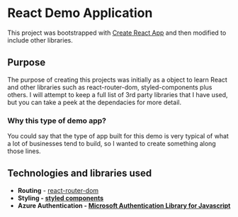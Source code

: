 # React Demo Application

This project was bootstrapped with [Create React App](https://github.com/facebook/create-react-app) and then modified to include other libraries.

## Purpose

The purpose of creating this projects was initially as a object to learn React and other libraries such as react-router-dom, styled-components plus others. I will attempt to keep a full list of 3rd party libraries that I have used, but you can take a peek at the dependacies for more detail.

### Why this type of demo app?

You could say that the type of app built for this demo is very typical of what a lot of businesses tend to build, so I wanted to create something along those lines.

## Technologies and libraries used

<ul>
<li><strong>Routing</strong> - <a href="https://www.npmjs.com/package/react-router-dom">react-router-dom</a>
<li><strong>Styling</string>  - <a href="https://styled-components.com/">styled components</a>
<li><strong>Azure Authentication</strong> - <a href="https://www.npmjs.com/package/msal">Microsoft Authentication Library for Javascript</a>
</ul>
